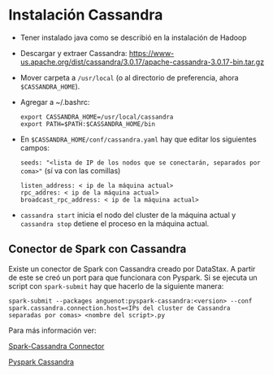 # Instalación Cassandra
* Tener instalado java como se describió en la instalación de Hadoop
* Descargar y extraer Cassandra: https://www-us.apache.org/dist/cassandra/3.0.17/apache-cassandra-3.0.17-bin.tar.gz
* Mover carpeta a `/usr/local` (o al directorio de preferencia, ahora `$CASSANDRA_HOME`).
* Agregar a ~/.bashrc:

    ```
    export CASSANDRA_HOME=/usr/local/cassandra
    export PATH=$PATH:$CASSANDRA_HOME/bin
    ```

* En `$CASSANDRA_HOME/conf/cassandra.yaml` hay que editar los siguientes campos: 
   
    `seeds: "<lista de IP de los nodos que se conectarán, separados por coma>"` (sí va con las comillas)
    ```
    listen_address: < ip de la máquina actual>
    rpc_addres: < ip de la máquina actual>
    broadcast_rpc_address: < ip de la máquina actual>
    ```

* `cassandra start` inicia el nodo del cluster de la máquina actual y `cassandra stop` detiene el proceso en la máquina actual. 


## Conector de Spark con Cassandra
Existe un conector de Spark con Cassandra creado por DataStax.
A partir de este se creó un port para que funcionara con Pyspark.
Si se ejecuta un script con `spark-submit` hay que hacerlo de la siguiente manera:

`spark-submit --packages anguenot:pyspark-cassandra:<version> --conf spark.cassandra.connection.host=<IPs del cluster de Cassandra separadas por comas> <nombre del script>.py`

Para más información ver:

[Spark-Cassandra Connector](https://github.com/datastax/spark-cassandra-connector)

[Pyspark Cassandra](https://github.com/anguenot/pyspark-cassandra)
